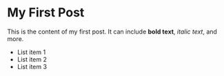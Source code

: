 
# My First Post

This is the content of my first post. It can include **bold text**, *italic text*, and more.

- List item 1
- List item 2
- List item 3

